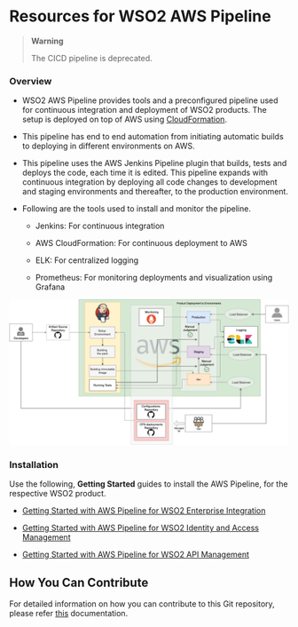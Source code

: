 # Resources for WSO2 AWS Pipeline
> **Warning**
>
>   The CICD pipeline is deprecated.
>

### Overview

* WSO2 AWS Pipeline provides tools and a preconfigured pipeline used for continuous integration and deployment of WSO2 products. The setup is deployed on top of AWS using [CloudFormation](https://aws.amazon.com/cloudformation/).

* This pipeline has end to end automation from initiating automatic builds to deploying in different environments on AWS.

* This pipeline uses the AWS Jenkins Pipeline plugin that builds, tests and deploys the code, each time it is edited.
This pipeline expands with continuous integration by deploying all code changes to development and staging environments and thereafter, to the production environment.

* Following are the tools used to install and monitor the pipeline.

  - Jenkins: For continuous integration

  - AWS CloudFormation: For continuous deployment to AWS

  - ELK: For centralized logging

  - Prometheus: For monitoring deployments and visualization using Grafana
  

![Architecture Diagram](pipeline_architecture_diagram.png)

### Installation

Use the following, **Getting Started** guides to install the AWS Pipeline, for the respective WSO2 product.

* [Getting Started with AWS Pipeline for WSO2 Enterprise Integration](docs/getting-started-ei.md)

* [Getting Started with AWS Pipeline for WSO2 Identity and Access Management](docs/getting-started-is.md)

* [Getting Started with AWS Pipeline for WSO2 API Management](docs/getting-started-apim.md)

## How You Can Contribute

For detailed information on how you can contribute to this Git repository, please refer [this](CONTRIBUTING.md) documentation.
